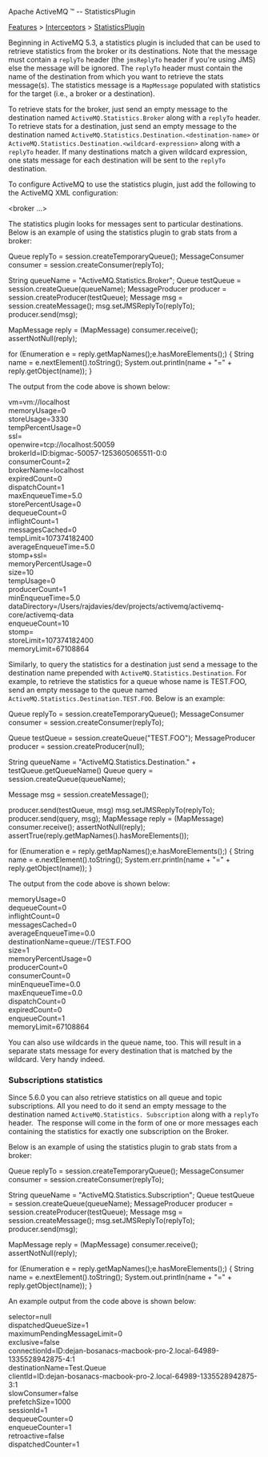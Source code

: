 Apache ActiveMQ ™ -- StatisticsPlugin 

[Features](../../features.md) > [Interceptors](../../Features/interceptors.md) > [StatisticsPlugin](../../Features/Interceptors/statisticsplugin.md)


Beginning in ActiveMQ 5.3, a statistics plugin is included that can be used to retrieve statistics from the broker or its destinations. Note that the message must contain a `replyTo` header (the `jmsReplyTo` header if you're using JMS) else the message will be ignored. The `replyTo` header must contain the name of the destination from which you want to retrieve the stats message(s). The statistics message is a `MapMessage` populated with statistics for the target (i.e., a broker or a destination).

To retrieve stats for the broker, just send an empty message to the destination named `ActiveMQ.Statistics.Broker` along with a `replyTo` header. To retrieve stats for a destination, just send an empty message to the destination named `ActiveMQ.Statistics.Destination.<destination-name>` or `ActiveMQ.Statistics.Destination.<wildcard-expression>` along with a `replyTo` header. If many destinations match a given wildcard expression, one stats message for each destination will be sent to the `replyTo` destination.

To configure ActiveMQ to use the statistics plugin, just add the following to the ActiveMQ XML configuration:

<broker ...>
  <plugins>
    <statisticsBrokerPlugin/>
  </plugins>
</broker>

The statistics plugin looks for messages sent to particular destinations. Below is an example of using the statistics plugin to grab stats from a broker:

Queue replyTo = session.createTemporaryQueue();
MessageConsumer consumer = session.createConsumer(replyTo);

String queueName = "ActiveMQ.Statistics.Broker";
Queue testQueue = session.createQueue(queueName);
MessageProducer producer = session.createProducer(testQueue);
Message msg = session.createMessage();
msg.setJMSReplyTo(replyTo);
producer.send(msg);

MapMessage reply = (MapMessage) consumer.receive();
assertNotNull(reply);

for (Enumeration e = reply.getMapNames();e.hasMoreElements();) {
  String name = e.nextElement().toString();
  System.out.println(name + "=" + reply.getObject(name));
}

The output from the code above is shown below:

vm=vm://localhost  
memoryUsage=0  
storeUsage=3330  
tempPercentUsage=0  
ssl=  
openwire=tcp://localhost:50059  
brokerId=ID:bigmac-50057-1253605065511-0:0  
consumerCount=2  
brokerName=localhost  
expiredCount=0  
dispatchCount=1  
maxEnqueueTime=5.0  
storePercentUsage=0  
dequeueCount=0  
inflightCount=1  
messagesCached=0  
tempLimit=107374182400  
averageEnqueueTime=5.0  
stomp+ssl=  
memoryPercentUsage=0  
size=10  
tempUsage=0  
producerCount=1  
minEnqueueTime=5.0  
dataDirectory=/Users/rajdavies/dev/projects/activemq/activemq-core/activemq-data  
enqueueCount=10  
stomp=  
storeLimit=107374182400  
memoryLimit=67108864

Similarly, to query the statistics for a destination just send a message to the destination name prepended with `ActiveMQ.Statistics.Destination`. For example, to retrieve the statistics for a queue whose name is TEST.FOO, send an empty message to the queue named `ActiveMQ.Statistics.Destination.TEST.FOO`. Below is an example:

Queue replyTo = session.createTemporaryQueue();
MessageConsumer consumer = session.createConsumer(replyTo);

Queue testQueue = session.createQueue("TEST.FOO");
MessageProducer producer = session.createProducer(null);

String queueName = "ActiveMQ.Statistics.Destination." + testQueue.getQueueName()
Queue query = session.createQueue(queueName);

Message msg = session.createMessage();

producer.send(testQueue, msg) 
msg.setJMSReplyTo(replyTo);
producer.send(query, msg);
MapMessage reply = (MapMessage) consumer.receive();
assertNotNull(reply);
assertTrue(reply.getMapNames().hasMoreElements());
        
for (Enumeration e = reply.getMapNames();e.hasMoreElements();) {
    String name = e.nextElement().toString();
    System.err.println(name + "=" + reply.getObject(name));
}

The output from the code above is shown below:

memoryUsage=0  
dequeueCount=0  
inflightCount=0  
messagesCached=0  
averageEnqueueTime=0.0  
destinationName=queue://TEST.FOO  
size=1  
memoryPercentUsage=0  
producerCount=0  
consumerCount=0  
minEnqueueTime=0.0  
maxEnqueueTime=0.0  
dispatchCount=0  
expiredCount=0  
enqueueCount=1  
memoryLimit=67108864

You can also use wildcards in the queue name, too. This will result in a separate stats message for every destination that is matched by the wildcard. Very handy indeed.

### Subscriptions statistics

Since 5.6.0 you can also retrieve statistics on all queue and topic subscriptions. All you need to do it send an empty message to the destination named `ActiveMQ.Statistics. Subscription` along with a `replyTo` header.  The response will come in the form of one or more messages each containing the statistics for exactly one subscription on the Broker. 

Below is an example of using the statistics plugin to grab stats from a broker:

Queue replyTo = session.createTemporaryQueue();
MessageConsumer consumer = session.createConsumer(replyTo);

String queueName = "ActiveMQ.Statistics.Subscription";
Queue testQueue = session.createQueue(queueName);
MessageProducer producer = session.createProducer(testQueue);
Message msg = session.createMessage();
msg.setJMSReplyTo(replyTo);
producer.send(msg);

MapMessage reply = (MapMessage) consumer.receive();
assertNotNull(reply);

for (Enumeration e = reply.getMapNames();e.hasMoreElements();) {
  String name = e.nextElement().toString();
  System.out.println(name + "=" + reply.getObject(name));
}

An example output from the code above is shown below:

selector=null  
dispatchedQueueSize=1  
maximumPendingMessageLimit=0  
exclusive=false  
connectionId=ID:dejan-bosanacs-macbook-pro-2.local-64989-1335528942875-4:1  
destinationName=Test.Queue  
clientId=ID:dejan-bosanacs-macbook-pro-2.local-64989-1335528942875-3:1  
slowConsumer=false  
prefetchSize=1000  
sessionId=1  
dequeueCounter=0  
enqueueCounter=1  
retroactive=false  
dispatchedCounter=1

